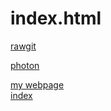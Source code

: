 # index.html


<a href="https://rawgit.com/IggyRekter/photon/master/index.html">rawgit</a><br>

<a href="https://iggyrekter.github.io/photon/">photon</a><br>

<a href="webpage.html">my webpage</a><br>
<a href="https://iggyrekter.github.io/photon/">index</a><br>





